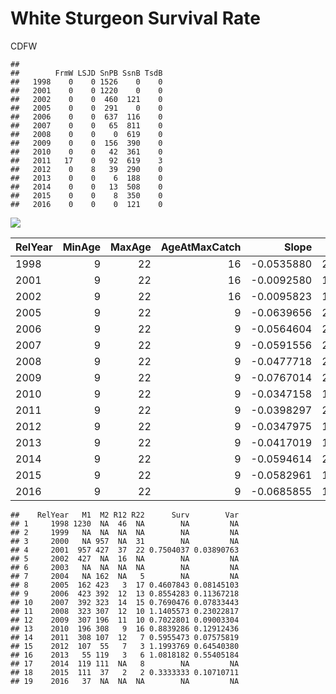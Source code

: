 White Sturgeon Survival Rate
================
CDFW

    ##       
    ##        FrmW LSJD SnPB SsnB TsdB
    ##   1998    0    0 1526    0    0
    ##   2001    0    0 1220    0    0
    ##   2002    0    0  460  121    0
    ##   2005    0    0  291    0    0
    ##   2006    0    0  637  116    0
    ##   2007    0    0   65  811    0
    ##   2008    0    0    0  619    0
    ##   2009    0    0  156  390    0
    ##   2010    0    0   42  361    0
    ##   2011   17    0   92  619    3
    ##   2012    0    8   39  290    0
    ##   2013    0    0    6  188    0
    ##   2014    0    0   13  508    0
    ##   2015    0    0    8  350    0
    ##   2016    0    0    0  121    0

![](WSTSurvivalRate_files/figure-markdown_github/cc_plot1-1.png)

| RelYear |  MinAge|  MaxAge|  AgeAtMaxCatch|       Slope|  Intercept|  SurvRate|
|:--------|-------:|-------:|--------------:|-----------:|----------:|---------:|
| 1998    |       9|      22|             16|  -0.0535880|   2.761612|     0.884|
| 2001    |       9|      22|             16|  -0.0092580|   1.975604|     0.979|
| 2002    |       9|      22|             16|  -0.0095823|   1.639297|     0.978|
| 2005    |       9|      22|              9|  -0.0639656|   2.127216|     0.863|
| 2006    |       9|      22|              9|  -0.0564604|   2.453364|     0.878|
| 2007    |       9|      22|              9|  -0.0591556|   2.513193|     0.873|
| 2008    |       9|      22|              9|  -0.0477718|   2.247101|     0.896|
| 2009    |       9|      22|              9|  -0.0767014|   2.577568|     0.838|
| 2010    |       9|      22|              9|  -0.0347158|   1.800219|     0.923|
| 2011    |       9|      22|              9|  -0.0398297|   2.085339|     0.912|
| 2012    |       9|      22|              9|  -0.0347975|   1.592134|     0.923|
| 2013    |       9|      22|              9|  -0.0417019|   1.482204|     0.908|
| 2014    |       9|      22|              9|  -0.0594614|   2.041073|     0.872|
| 2015    |       9|      22|              9|  -0.0582961|   1.948519|     0.874|
| 2016    |       9|      22|              9|  -0.0685855|   1.609222|     0.854|

    ##    RelYear   M1  M2 R12 R22      Surv        Var
    ## 1     1998 1230  NA  46  NA        NA         NA
    ## 2     1999   NA  NA  NA  NA        NA         NA
    ## 3     2000   NA 957  NA  31        NA         NA
    ## 4     2001  957 427  37  22 0.7504037 0.03890763
    ## 5     2002  427  NA  16  NA        NA         NA
    ## 6     2003   NA  NA  NA  NA        NA         NA
    ## 7     2004   NA 162  NA   5        NA         NA
    ## 8     2005  162 423   3  17 0.4607843 0.08145103
    ## 9     2006  423 392  12  13 0.8554283 0.11367218
    ## 10    2007  392 323  14  15 0.7690476 0.07833443
    ## 11    2008  323 307  12  10 1.1405573 0.23022817
    ## 12    2009  307 196  11  10 0.7022801 0.09003304
    ## 13    2010  196 308   9  16 0.8839286 0.12912436
    ## 14    2011  308 107  12   7 0.5955473 0.07575819
    ## 15    2012  107  55   7   3 1.1993769 0.64540380
    ## 16    2013   55 119   3   6 1.0818182 0.55405184
    ## 17    2014  119 111  NA   8        NA         NA
    ## 18    2015  111  37   2   2 0.3333333 0.10710711
    ## 19    2016   37  NA  NA  NA        NA         NA
